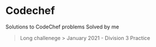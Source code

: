 # Codechef
Solutions to CodeChef problems 
Solved by me

> Long challenege
    > January 2021 - Division 3
> Practice
